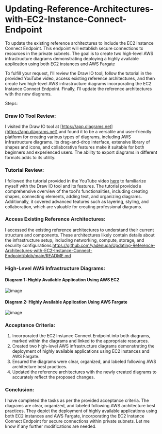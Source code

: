 # Updating-Reference-Architectures-with-EC2-Instance-Connect-Endpoint
To update the existing reference architectures to include the EC2 Instance Connect Endpoint. This endpoint will establish secure connections to resources in the private subnets. The goal is to create two high-level AWS infrastructure diagrams demonstrating deploying a highly available application using both EC2 instances and AWS Fargate

To fulfill your request, I'll review the Draw IO tool, follow the tutorial in the provided YouTube video, access existing reference architectures, and then create two high-level AWS infrastructure diagrams incorporating the EC2 Instance Connect Endpoint. Finally, I'll update the reference architectures with the new diagrams.

Steps:
### Draw IO Tool Review:
I visited the Draw IO tool at [https://app.diagrams.net](https://app.diagrams.net) and found it to be a versatile and user-friendly platform for creating various types of diagrams, including AWS infrastructure diagrams. Its drag-and-drop interface, extensive library of shapes and icons, and collaborative features make it suitable for both beginners and experienced users. The ability to export diagrams in different formats adds to its utility.

### Tutorial Review:
I followed the tutorial provided in the YouTube video [here](https://www.youtube.com/watch?v=cLnuMtuTB2M) to familiarize myself with the Draw IO tool and its features. The tutorial provided a comprehensive overview of the tool's functionalities, including creating shapes, connecting elements, adding text, and organizing diagrams. Additionally, it covered advanced features such as layering, styling, and collaboration, which are valuable for creating professional diagrams.

### Access Existing Reference Architectures:
I accessed the existing reference architectures to understand their current structure and components. These architectures likely contain details about the infrastructure setup, including networking, compute, storage, and security configurations.https://github.com/yadenuga/Updating-Reference-Architectures-with-EC2-Instance-Connect-Endpoint/blob/main/README.md

### High-Level AWS Infrastructure Diagrams:
#### Diagram 1: Highly Available Application Using AWS EC2
![image](https://github.com/yadenuga/Updating-Reference-Architectures-with-EC2-Instance-Connect-Endpoint/assets/25983732/656d833b-63fb-4190-9c2d-6be504de4b30)


#### Diagram 2: Highly Available Application Using AWS Fargate
![image](https://github.com/yadenuga/Updating-Reference-Architectures-with-EC2-Instance-Connect-Endpoint/assets/25983732/704c2461-9fe8-42f6-99b4-3785f7957924)


### Acceptance Criteria:
1. Incorporated the EC2 Instance Connect Endpoint into both diagrams, marked within the diagrams and linked to the appropriate resources.
2. Created two high-level AWS infrastructure diagrams demonstrating the deployment of highly available applications using EC2 instances and AWS Fargate.
3. Ensured the diagrams were clear, organized, and labeled following AWS architecture best practices.
4. Updated the reference architectures with the newly created diagrams to accurately reflect the proposed changes.

### Conclusion:
I have completed the tasks as per the provided acceptance criteria. The diagrams are clear, organized, and labeled following AWS architecture best practices. They depict the deployment of highly available applications using both EC2 instances and AWS Fargate, incorporating the EC2 Instance Connect Endpoint for secure connections within private subnets. Let me know if any further modifications are needed.



